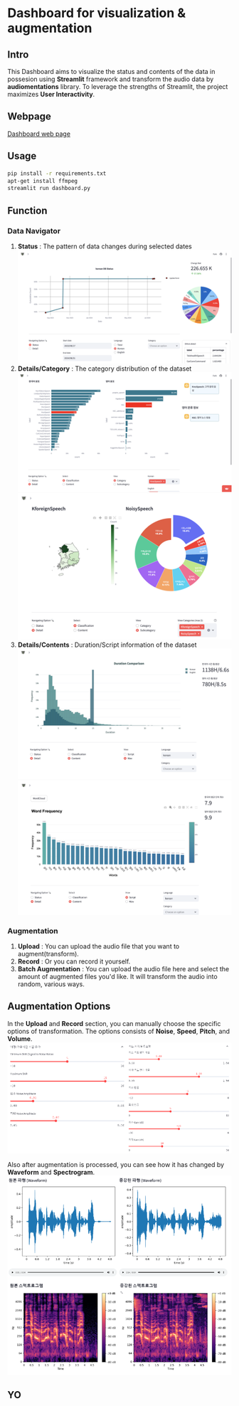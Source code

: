 # Dashboard for visualization & augmentation

## Intro
This Dashboard aims to visualize the status and contents of the data in possesion using **Streamlit** framework and transform the audio data by **audiomentations** library. To leverage the strengths of Streamlit, the project maximizes **User Interactivity**.

## Webpage
[Dashboard web page](https://db-dashboard.streamlit.app/)

## Usage
```bash
pip install -r requirements.txt
apt-get install ffmpeg
streamlit run dashboard.py
```

## Function
### Data Navigator
1. **Status** : The pattern of data changes during selected dates
![alt text](./image/image.png)
2. **Details/Category** : The category distribution of the dataset
![alt text](./image/image-1.png)
![alt text](./image/image-2.png)
3. **Details/Contents** : Duration/Script information of the dataset
![alt text](./image/image-3.png)
![alt text](./image/image-4.png)

### Augmentation
1. **Upload** : You can upload the audio file that you want to augment(transform).
2. **Record** : Or you can record it yourself.
3. **Batch Augmentation** : You can upload the audio file here and select the amount of augmented files you'd like. It will transform the audio into random, various ways.

## Augmentation Options
In the **Upload** and **Record** section, you can manually choose the specific options of transformation. The options consists of **Noise**, **Speed**, **Pitch**, and **Volume**.
![alt text](./image/image-5.png)

Also after augmentation is processed, you can see how it has changed by **Waveform** and **Spectrogram**. 
![alt text](./image/image-6.png)

## YO
